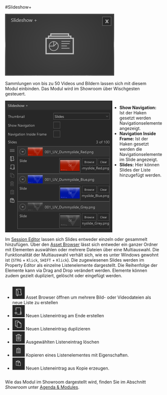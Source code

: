 #Slideshow+

![SlideShowModul](img/Manager/Module/Slideshowplus_Module.png) 

Sammlungen von bis zu 50 Videos und Bildern lassen sich mit diesem Modul einbinden.
Das Modul wird im Showroom über Wischgesten gesteuert.

<div style="display: flex">
    <img src="img/Manager/Module/SlideshowplusProperties.png" width="350" style="float:left">
    <div>
        <ul>
            <li><b>Show Navigation:</b> Ist der Haken gesetzt werden Navigationselemente angezeigt.</li>
            <li><b>Navigation Inside Frame:</b> Ist der Haken gesetzt werden die Navigationselemente im Slide angezeigt.</li>
            <li><b>Slides:</b> Hier können Slides der Liste hinzugefügt werden.</li>
        </ul>
    </div>
</div>

Im [Session Editor](006_sessions.html#session-editor) lassen sich Slides entweder einzeln oder gesammelt hinzufügen. Über den [Asset Browser](050_assetbrowser.md) lässt sich entweder ein ganzer Ordner mit Elementen auswählen oder mehrere Dateien über eine Multiauswahl. Die Funktionalität der Multiauswahl verhält sich, wie es unter Windows gewohnt ist (`STRG` + `Klick`, `SHIFT` + `Klick`).
Die zugewiesenen Slides werden im Property Editor als einzelne Listenelemente dargestellt. Die Reihenfolge der Elemente kann via Drag and Drop verändert werden. Elemente können zudem gezielt dupliziert, gelöscht oder eingefügt werden.

<div style="display: flex; justify-content: space-between;">

<!-- <div>
        <img src="img/Manager/Module/Slideshowplus_PropertyEditor.png" />
</div> -->

<ul>
    <li><div><img src="img/Manager/Module/Storyboardplus_Icon_Folder.png" /> Asset Browser öffnen um mehrere Bild- oder Videodateien als neue Liste zu erstellen</div> </li>
    <li><div>
        <img src="img/Manager/Module/Storyboardplus_Icon_New.png"/> Neuen Listeneintrag am Ende erstellen
    </div></li>
    <li><div><img src="img/Manager/Module/Storyboardplus_Icon_Duplicate.png"/> Neuen Listeneintrag duplizieren</div></li>
    <li><div><img src="img/Manager/Module/Storyboardplus_Icon_Delete.png"/> Ausgewählten Listeneintrag löschen</div></li>
    <li><div><img src="img/Manager/Module/ClipboardCopyIcon.png" /> Kopieren eines Listenelementes mit Eigenschaften.</div> </li>
    <li>
    <div>
    <img src="img/Manager/Module/ClipboardPasteIcon.png" /> Neuen Listeneintrag aus Kopie erzeugen.</div> </li>
</ul>
</div>

Wie das Modul im Showroom dargestellt wird, finden Sie im Abschnitt *Showroom* unter [Agenda & Modules](056_agenda.html#slideshow).

